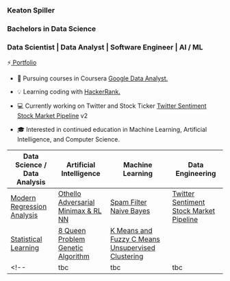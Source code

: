 ### Keaton Spiller
### Bachelors in Data Science
### Data Scientist | Data Analyst | Software Engineer | AI / ML

⚡<a href="https://keatonspiller.github.io/Portfolio/"> Portfolio</a>

<ul>
  <li>📖 Pursuing courses in Coursera <a href="https://www.coursera.org/professional-certificates/google-data-analytics">Google Data Analyst.</a></li><p>
  
  <li>💡 Learning coding with <a href="https://www.hackerrank.com/KeatonSpiller">HackerRank.</a></li><p>
  
  <li>💻 Currently working on Twitter and Stock Ticker <a href='https://github.com/KeatonSpiller/Twitter_Data_Engineering'>Twitter Sentiment Stock Market Pipeline</a>
<href='https://github.com/KeatonSpiller/Social_Media_Pipeline'>v2</a>
  </li><p>
  <li>🎓 Interested in continued education in Machine Learning, Artificial Intelligence, and Computer Science.</li> 
</ul>

| Data Science / Data Analysis  | Artificial Intelligence | Machine Learning | Data Engineering |
| ------------- | ------------- | ------------- | ------------- |
| <a href="https://github.com/KeatonSpiller/Modern-Regression-Analysis"> Modern Regression Analysis</a>  | <a href="https://github.com/KeatonSpiller/Othello"> Othello Adversarial Minimax & RL NN </a>  |<a href="https://github.com/KeatonSpiller/Spam-Filter"> Spam Filter Naive Bayes </a>  | <a href="https://github.com/KeatonSpiller/Social_Media_Pipeline"> Twitter Sentiment Stock Market Pipeline </a>|
| <a href="https://github.com/KeatonSpiller/Statistical-Learning"> Statistical Learning </a> | <a href="https://github.com/KeatonSpiller/8-Queen-Problem"> 8 Queen Problem Genetic Algorithm </a>  | <a href="https://github.com/KeatonSpiller/K-Means-and-Fuzzy-C-Means-Clustering"> K Means and Fuzzy C Means Unsupervised Clustering </a>| |
<!-- |  tbc  |  tbc  |  tbc  | tbc  |-->
 


 
<!--
- 🔭 I’m currently working on ...
- 🌱 I’m currently learning ...
- 👯 I’m looking to collaborate on ...
- 🤔 I’m looking for help with ...
- 💬 Ask me about ...
- 📫 How to reach me: ...
- 😄 Pronouns: ...
- ⚡ Fun fact: ...
-->
